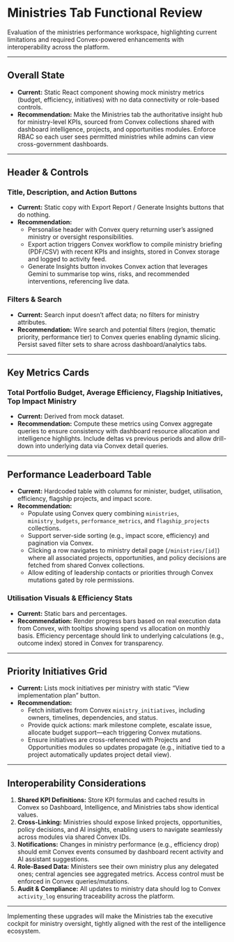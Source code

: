 # Ministries Tab Functional Review

Evaluation of the ministries performance workspace, highlighting current limitations and required Convex-powered enhancements with interoperability across the platform.

---

## Overall State
- **Current:** Static React component showing mock ministry metrics (budget, efficiency, initiatives) with no data connectivity or role-based controls.
- **Recommendation:** Make the Ministries tab the authoritative insight hub for ministry-level KPIs, sourced from Convex collections shared with dashboard intelligence, projects, and opportunities modules. Enforce RBAC so each user sees permitted ministries while admins can view cross-government dashboards.

---

## Header & Controls

### Title, Description, and Action Buttons
- **Current:** Static copy with Export Report / Generate Insights buttons that do nothing.
- **Recommendation:**
  - Personalise header with Convex query returning user’s assigned ministry or oversight responsibilities.
  - Export action triggers Convex workflow to compile ministry briefing (PDF/CSV) with recent KPIs and insights, stored in Convex storage and logged to activity feed.
  - Generate Insights button invokes Convex action that leverages Gemini to summarise top wins, risks, and recommended interventions, referencing live data.

### Filters & Search
- **Current:** Search input doesn’t affect data; no filters for ministry attributes.
- **Recommendation:** Wire search and potential filters (region, thematic priority, performance tier) to Convex queries enabling dynamic slicing. Persist saved filter sets to share across dashboard/analytics tabs.

---

## Key Metrics Cards

### Total Portfolio Budget, Average Efficiency, Flagship Initiatives, Top Impact Ministry
- **Current:** Derived from mock dataset.
- **Recommendation:** Compute these metrics using Convex aggregate queries to ensure consistency with dashboard resource allocation and intelligence highlights. Include deltas vs previous periods and allow drill-down into underlying data via Convex detail queries.

---

## Performance Leaderboard Table
- **Current:** Hardcoded table with columns for minister, budget, utilisation, efficiency, flagship projects, and impact score.
- **Recommendation:**
  - Populate using Convex query combining `ministries`, `ministry_budgets`, `performance_metrics`, and `flagship_projects` collections.
  - Support server-side sorting (e.g., impact score, efficiency) and pagination via Convex.
  - Clicking a row navigates to ministry detail page (`/ministries/[id]`) where all associated projects, opportunities, and policy decisions are fetched from shared Convex collections.
  - Allow editing of leadership contacts or priorities through Convex mutations gated by role permissions.

### Utilisation Visuals & Efficiency Stats
- **Current:** Static bars and percentages.
- **Recommendation:** Render progress bars based on real execution data from Convex, with tooltips showing spend vs allocation on monthly basis. Efficiency percentage should link to underlying calculations (e.g., outcome index) stored in Convex for transparency.

---

## Priority Initiatives Grid
- **Current:** Lists mock initiatives per ministry with static “View implementation plan” button.
- **Recommendation:**
  - Fetch initiatives from Convex `ministry_initiatives`, including owners, timelines, dependencies, and status.
  - Provide quick actions: mark milestone complete, escalate issue, allocate budget support—each triggering Convex mutations.
  - Ensure initiatives are cross-referenced with Projects and Opportunities modules so updates propagate (e.g., initiative tied to a project automatically updates project detail view).

---

## Interoperability Considerations
1. **Shared KPI Definitions:** Store KPI formulas and cached results in Convex so Dashboard, Intelligence, and Ministries tabs show identical values.
2. **Cross-Linking:** Ministries should expose linked projects, opportunities, policy decisions, and AI insights, enabling users to navigate seamlessly across modules via shared Convex IDs.
3. **Notifications:** Changes in ministry performance (e.g., efficiency drop) should emit Convex events consumed by dashboard recent activity and AI assistant suggestions.
4. **Role-Based Data:** Ministers see their own ministry plus any delegated ones; central agencies see aggregated metrics. Access control must be enforced in Convex queries/mutations.
5. **Audit & Compliance:** All updates to ministry data should log to Convex `activity_log` ensuring traceability across the platform.

---

Implementing these upgrades will make the Ministries tab the executive cockpit for ministry oversight, tightly aligned with the rest of the intelligence ecosystem.



